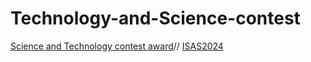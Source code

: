 # Technology-and-Science-contest
[Science and Technology contest award](https://nghiemngh.github.io/Technology-and-Science-contest/khoa%20hoc%20ky%20thuat.jpg)//
[ ISAS2024](https://github.com/NghiemNgh/Technology-and-Science-contest/blob/main/ISAS2024.jpg)
